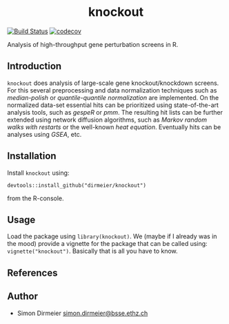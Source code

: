<h1 align="center"> knockout </h1>

[![Build Status](https://travis-ci.org/dirmeier/knockout.svg?branch=master)](https://travis-ci.org/dirmeier/knockout.svg?branch=master)
[![codecov](https://codecov.io/gh/dirmeier/knockout/branch/master/graph/badge.svg)](https://codecov.io/gh/dirmeier/knockout)

Analysis of high-throughput gene perturbation screens in R.

## Introduction

`knockout` does analysis of large-scale gene knockout/knockdown screens. 
For this several preprocessing and data normalization techniques such as *median-polish* or *quantile-quantile normalization* are implemented. 
On the normalized data-set essential hits can be prioritized using state-of-the-art analysis tools, such as *gespeR* or *pmm*. 
The resulting hit lists can be further extended using network diffusion algorithms, such as *Markov random walks with restarts* or the well-known *heat equation*.
Eventually hits can be analyses using *GSEA*, etc.

## Installation
 
Install `knockout` using:
```{r}
devtools::install_github("dirmeier/knockout") 
```
from the R-console.

## Usage

Load the package using `library(knockout)`. We (maybe if I already was in the mood) provide a vignette for the package that can be called using: `vignette("knockout")`.
Basically that is all you have to know.

## References



## Author

* Simon Dirmeier <a href="mailto:simon.dirmeier@bsse.ethz.ch">simon.dirmeier@bsse.ethz.ch</a>
